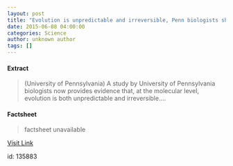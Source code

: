 ```yaml
---
layout: post
title: "Evolution is unpredictable and irreversible, Penn biologists show"
date: 2015-06-08 04:00:00
categories: Science
author: unknown author
tags: []
---
```



#### Extract
>(University of Pennsylvania) A study by University of Pennsylvania biologists now provides evidence that, at the molecular level, evolution is both unpredictable and irreversible....

#### Factsheet
>factsheet unavailable

[Visit Link](http://www.eurekalert.org/pub_releases/2015-06/uop-eiu060815.php)

id:  135883
